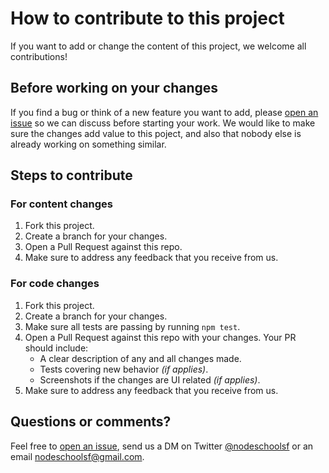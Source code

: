 # How to contribute to this project

If you want to add or change the content of this project, we welcome all contributions!

## Before working on your changes

If you find a bug or think of a new feature you want to add, please [open an issue](https://github.com/NodeSchoolSF/workshop-express-website/issues) so we can discuss before starting your work. We would like to make sure the changes add value to this poject, and also that nobody else is already working on something similar.

## Steps to contribute

### For content changes

1. Fork this project.
2. Create a branch for your changes.
3. Open a Pull Request against this repo.
4. Make sure to address any feedback that you receive from us.

### For code changes

1. Fork this project.
2. Create a branch for your changes.
3. Make sure all tests are passing by running `npm test`.
4. Open a Pull Request against this repo with your changes. Your PR should include:
   - A clear description of any and all changes made.
   - Tests covering new behavior _(if applies)_.
   - Screenshots if the changes are UI related _(if applies)_.
5. Make sure to address any feedback that you receive from us.

## Questions or comments?

Feel free to [open an issue](https://github.com/NodeSchoolSF/workshop-express-website/issues), send us a DM on Twitter [@nodeschoolsf](https://twitter.com/nodeschoolsf) or an email [nodeschoolsf@gmail.com](mailto:nodeschoolsf@gmail.com).
